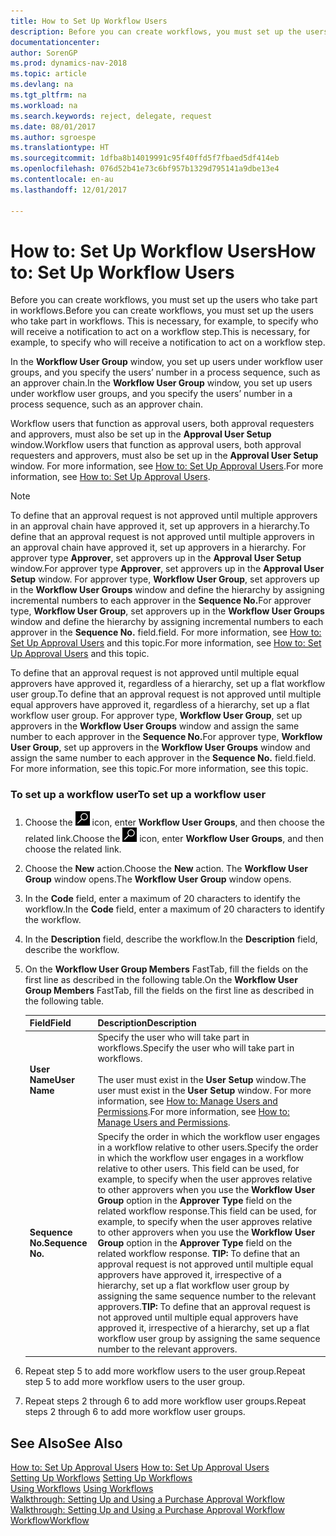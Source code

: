 ```yaml
---
title: How to Set Up Workflow Users
description: Before you can create workflows, you must set up the users who take part in workflows. This is necessary, for example, to specify who will receive a notification to act on a workflow step.
documentationcenter: 
author: SorenGP
ms.prod: dynamics-nav-2018
ms.topic: article
ms.devlang: na
ms.tgt_pltfrm: na
ms.workload: na
ms.search.keywords: reject, delegate, request
ms.date: 08/01/2017
ms.author: sgroespe
ms.translationtype: HT
ms.sourcegitcommit: 1dfba8b14019991c95f40ffd5f7fbaed5df414eb
ms.openlocfilehash: 076d52b41e73c6bf957b1329d795141a9dbe13e4
ms.contentlocale: en-au
ms.lasthandoff: 12/01/2017

---
```

# <a name="how-to-set-up-workflow-users"></a><span data-ttu-id="b0361-104">How to: Set Up Workflow Users</span><span class="sxs-lookup"><span data-stu-id="b0361-104">How to: Set Up Workflow Users</span></span>
<span data-ttu-id="b0361-105">Before you can create workflows, you must set up the users who take part in workflows.</span><span class="sxs-lookup"><span data-stu-id="b0361-105">Before you can create workflows, you must set up the users who take part in workflows.</span></span> <span data-ttu-id="b0361-106">This is necessary, for example, to specify who will receive a notification to act on a workflow step.</span><span class="sxs-lookup"><span data-stu-id="b0361-106">This is necessary, for example, to specify who will receive a notification to act on a workflow step.</span></span>  

<span data-ttu-id="b0361-107">In the **Workflow User Group** window, you set up users under workflow user groups, and you specify the users’ number in a process sequence, such as an approver chain.</span><span class="sxs-lookup"><span data-stu-id="b0361-107">In the **Workflow User Group** window, you set up users under workflow user groups, and you specify the users’ number in a process sequence, such as an approver chain.</span></span>  

<span data-ttu-id="b0361-108">Workflow users that function as approval users, both approval requesters and approvers, must also be set up in the **Approval User Setup** window.</span><span class="sxs-lookup"><span data-stu-id="b0361-108">Workflow users that function as approval users, both approval requesters and approvers, must also be set up in the **Approval User Setup** window.</span></span> <span data-ttu-id="b0361-109">For more information, see [How to: Set Up Approval Users](across-how-to-set-up-approval-users.md).</span><span class="sxs-lookup"><span data-stu-id="b0361-109">For more information, see [How to: Set Up Approval Users](across-how-to-set-up-approval-users.md).</span></span>  

> [!NOTE]  
>  <span data-ttu-id="b0361-110">To define that an approval request is not approved until multiple approvers in an approval chain have approved it, set up approvers in a hierarchy.</span><span class="sxs-lookup"><span data-stu-id="b0361-110">To define that an approval request is not approved until multiple approvers in an approval chain have approved it, set up approvers in a hierarchy.</span></span> <span data-ttu-id="b0361-111">For approver type **Approver**, set approvers up in the **Approval User Setup** window.</span><span class="sxs-lookup"><span data-stu-id="b0361-111">For approver type **Approver**, set approvers up in the **Approval User Setup** window.</span></span> <span data-ttu-id="b0361-112">For approver type, **Workflow User Group**, set approvers up in the **Workflow User Groups** window and define the hierarchy by assigning incremental numbers to each approver in the **Sequence No.**</span><span class="sxs-lookup"><span data-stu-id="b0361-112">For approver type, **Workflow User Group**, set approvers up in the **Workflow User Groups** window and define the hierarchy by assigning incremental numbers to each approver in the **Sequence No.**</span></span> <span data-ttu-id="b0361-113">field.</span><span class="sxs-lookup"><span data-stu-id="b0361-113">field.</span></span> <span data-ttu-id="b0361-114">For more information, see [How to: Set Up Approval Users](across-how-to-set-up-approval-users.md) and this topic.</span><span class="sxs-lookup"><span data-stu-id="b0361-114">For more information, see [How to: Set Up Approval Users](across-how-to-set-up-approval-users.md) and this topic.</span></span>  
>   
>  <span data-ttu-id="b0361-115">To define that an approval request is not approved until multiple equal approvers have approved it, regardless of a hierarchy, set up a flat workflow user group.</span><span class="sxs-lookup"><span data-stu-id="b0361-115">To define that an approval request is not approved until multiple equal approvers have approved it, regardless of a hierarchy, set up a flat workflow user group.</span></span> <span data-ttu-id="b0361-116">For approver type, **Workflow User Group**, set up approvers in the **Workflow User Groups** window and assign the same number to each approver in the **Sequence No.**</span><span class="sxs-lookup"><span data-stu-id="b0361-116">For approver type, **Workflow User Group**, set up approvers in the **Workflow User Groups** window and assign the same number to each approver in the **Sequence No.**</span></span> <span data-ttu-id="b0361-117">field.</span><span class="sxs-lookup"><span data-stu-id="b0361-117">field.</span></span> <span data-ttu-id="b0361-118">For more information, see this topic.</span><span class="sxs-lookup"><span data-stu-id="b0361-118">For more information, see this topic.</span></span>  

### <a name="to-set-up-a-workflow-user"></a><span data-ttu-id="b0361-119">To set up a workflow user</span><span class="sxs-lookup"><span data-stu-id="b0361-119">To set up a workflow user</span></span>  

1. <span data-ttu-id="b0361-120">Choose the ![Search for Page or Report](media/ui-search/search_small.png "Search for Page or Report icon") icon, enter **Workflow User Groups**, and then choose the related link.</span><span class="sxs-lookup"><span data-stu-id="b0361-120">Choose the ![Search for Page or Report](media/ui-search/search_small.png "Search for Page or Report icon") icon, enter **Workflow User Groups**, and then choose the related link.</span></span>  
2. <span data-ttu-id="b0361-121">Choose the **New** action.</span><span class="sxs-lookup"><span data-stu-id="b0361-121">Choose the **New** action.</span></span> <span data-ttu-id="b0361-122">The **Workflow User Group** window opens.</span><span class="sxs-lookup"><span data-stu-id="b0361-122">The **Workflow User Group** window opens.</span></span>  
3. <span data-ttu-id="b0361-123">In the **Code** field, enter a maximum of 20 characters to identify the workflow.</span><span class="sxs-lookup"><span data-stu-id="b0361-123">In the **Code** field, enter a maximum of 20 characters to identify the workflow.</span></span>  
4. <span data-ttu-id="b0361-124">In the **Description** field, describe the workflow.</span><span class="sxs-lookup"><span data-stu-id="b0361-124">In the **Description** field, describe the workflow.</span></span>  
5. <span data-ttu-id="b0361-125">On the **Workflow User Group Members** FastTab, fill the fields on the first line as described in the following table.</span><span class="sxs-lookup"><span data-stu-id="b0361-125">On the **Workflow User Group Members** FastTab, fill the fields on the first line as described in the following table.</span></span>  

    |<span data-ttu-id="b0361-126">Field</span><span class="sxs-lookup"><span data-stu-id="b0361-126">Field</span></span>|<span data-ttu-id="b0361-127">Description</span><span class="sxs-lookup"><span data-stu-id="b0361-127">Description</span></span>|  
    |---------------------------------|---------------------------------------|  
    |<span data-ttu-id="b0361-128">**User Name**</span><span class="sxs-lookup"><span data-stu-id="b0361-128">**User Name**</span></span>|<span data-ttu-id="b0361-129">Specify the user who will take part in workflows.</span><span class="sxs-lookup"><span data-stu-id="b0361-129">Specify the user who will take part in workflows.</span></span><br /><br /> <span data-ttu-id="b0361-130">The user must exist in the **User Setup** window.</span><span class="sxs-lookup"><span data-stu-id="b0361-130">The user must exist in the **User Setup** window.</span></span> <span data-ttu-id="b0361-131">For more information, see [How to: Manage Users and Permissions](ui-how-users-permissions.md).</span><span class="sxs-lookup"><span data-stu-id="b0361-131">For more information, see [How to: Manage Users and Permissions](ui-how-users-permissions.md).</span></span>|  
    |<span data-ttu-id="b0361-132">**Sequence No.**</span><span class="sxs-lookup"><span data-stu-id="b0361-132">**Sequence No.**</span></span>|<span data-ttu-id="b0361-133">Specify the order in which the workflow user engages in a workflow relative to other users.</span><span class="sxs-lookup"><span data-stu-id="b0361-133">Specify the order in which the workflow user engages in a workflow relative to other users.</span></span> <span data-ttu-id="b0361-134">This field can be used, for example, to specify when the user approves relative to other approvers when you use the **Workflow User Group** option in the **Approver Type** field on the related workflow response.</span><span class="sxs-lookup"><span data-stu-id="b0361-134">This field can be used, for example, to specify when the user approves relative to other approvers when you use the **Workflow User Group** option in the **Approver Type** field on the related workflow response.</span></span> <span data-ttu-id="b0361-135">**TIP:**  To define that an approval request is not approved until multiple equal approvers have approved it, irrespective of a hierarchy, set up a flat workflow user group by assigning the same sequence number to the relevant approvers.</span><span class="sxs-lookup"><span data-stu-id="b0361-135">**TIP:**  To define that an approval request is not approved until multiple equal approvers have approved it, irrespective of a hierarchy, set up a flat workflow user group by assigning the same sequence number to the relevant approvers.</span></span>|  
6. <span data-ttu-id="b0361-136">Repeat step 5 to add more workflow users to the user group.</span><span class="sxs-lookup"><span data-stu-id="b0361-136">Repeat step 5 to add more workflow users to the user group.</span></span>  
7. <span data-ttu-id="b0361-137">Repeat steps 2 through 6 to add more workflow user groups.</span><span class="sxs-lookup"><span data-stu-id="b0361-137">Repeat steps 2 through 6 to add more workflow user groups.</span></span>  

## <a name="see-also"></a><span data-ttu-id="b0361-138">See Also</span><span class="sxs-lookup"><span data-stu-id="b0361-138">See Also</span></span>  
<span data-ttu-id="b0361-139">[How to: Set Up Approval Users](across-how-to-set-up-approval-users.md) </span><span class="sxs-lookup"><span data-stu-id="b0361-139">[How to: Set Up Approval Users](across-how-to-set-up-approval-users.md) </span></span>  
<span data-ttu-id="b0361-140">[Setting Up Workflows](across-set-up-workflows.md) </span><span class="sxs-lookup"><span data-stu-id="b0361-140">[Setting Up Workflows](across-set-up-workflows.md) </span></span>  
<span data-ttu-id="b0361-141">[Using Workflows](across-use-workflows.md) </span><span class="sxs-lookup"><span data-stu-id="b0361-141">[Using Workflows](across-use-workflows.md) </span></span>  
<span data-ttu-id="b0361-142">[Walkthrough: Setting Up and Using a Purchase Approval Workflow](walkthrough-setting-up-and-using-a-purchase-approval-workflow.md) </span><span class="sxs-lookup"><span data-stu-id="b0361-142">[Walkthrough: Setting Up and Using a Purchase Approval Workflow](walkthrough-setting-up-and-using-a-purchase-approval-workflow.md) </span></span>  
[<span data-ttu-id="b0361-143">Workflow</span><span class="sxs-lookup"><span data-stu-id="b0361-143">Workflow</span></span>](across-workflow.md)   

